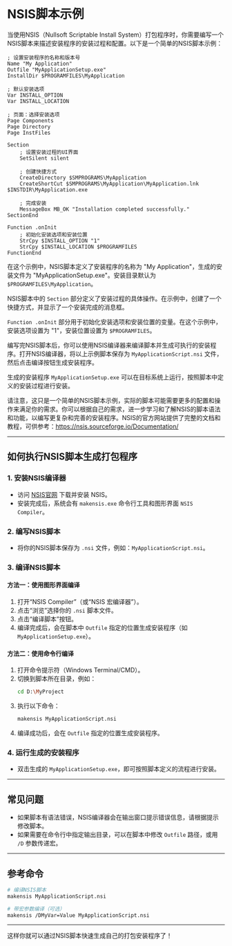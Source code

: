 <!--
 * @Author: MB's X13 374870361@qq.com
 * @Date: 2023-12-25 17:50:23
 * @LastEditors: MB's X13 374870361@qq.com
 * @LastEditTime: 2023-12-25 17:50:31
 * @Description: 
-->
# NSIS脚本示例

当使用NSIS（Nullsoft Scriptable Install System）打包程序时，你需要编写一个NSIS脚本来描述安装程序的安装过程和配置。以下是一个简单的NSIS脚本示例：

```nsis
; 设置安装程序的名称和版本号
Name "My Application"
Outfile "MyApplicationSetup.exe"
InstallDir $PROGRAMFILES\MyApplication

; 默认安装选项
Var INSTALL_OPTION
Var INSTALL_LOCATION

; 页面：选择安装选项
Page Components
Page Directory
Page InstFiles

Section
    ; 设置安装过程的UI界面
    SetSilent silent

    ; 创建快捷方式
    CreateDirectory $SMPROGRAMS\MyApplication
    CreateShortCut $SMPROGRAMS\MyApplication\MyApplication.lnk $INSTDIR\MyApplication.exe

    ; 完成安装
    MessageBox MB_OK "Installation completed successfully."
SectionEnd

Function .onInit
    ; 初始化安装选项和安装位置
    StrCpy $INSTALL_OPTION "1"
    StrCpy $INSTALL_LOCATION $PROGRAMFILES
FunctionEnd
```

在这个示例中，NSIS脚本定义了安装程序的名称为 "My Application"，生成的安装文件为 "MyApplicationSetup.exe"。安装目录默认为 `$PROGRAMFILES\MyApplication`。

NSIS脚本中的 `Section` 部分定义了安装过程的具体操作。在示例中，创建了一个快捷方式，并显示了一个安装完成的消息框。

`Function .onInit` 部分用于初始化安装选项和安装位置的变量。在这个示例中，安装选项设置为 "1"，安装位置设置为 `$PROGRAMFILES`。

编写完NSIS脚本后，你可以使用NSIS编译器来编译脚本并生成可执行的安装程序。打开NSIS编译器，将以上示例脚本保存为 `MyApplicationScript.nsi` 文件，然后点击编译按钮生成安装程序。

生成的安装程序 `MyApplicationSetup.exe` 可以在目标系统上运行，按照脚本中定义的安装过程进行安装。

请注意，这只是一个简单的NSIS脚本示例，实际的脚本可能需要更多的配置和操作来满足你的需求。你可以根据自己的需求，进一步学习和了解NSIS的脚本语法和功能，以编写更复杂和完善的安装程序。NSIS的官方网站提供了完整的文档和教程，可供参考：https://nsis.sourceforge.io/Documentation/

---

## 如何执行NSIS脚本生成打包程序

### 1. 安装NSIS编译器

- 访问 [NSIS官网](https://nsis.sourceforge.io/Download) 下载并安装 NSIS。
- 安装完成后，系统会有 `makensis.exe` 命令行工具和图形界面 `NSIS Compiler`。

### 2. 编写NSIS脚本

- 将你的NSIS脚本保存为 `.nsi` 文件，例如：`MyApplicationScript.nsi`。

### 3. 编译NSIS脚本

#### 方法一：使用图形界面编译

1. 打开“NSIS Compiler”（或“NSIS 宏编译器”）。
2. 点击“浏览”选择你的 `.nsi` 脚本文件。
3. 点击“编译脚本”按钮。
4. 编译完成后，会在脚本中 `Outfile` 指定的位置生成安装程序（如 `MyApplicationSetup.exe`）。

#### 方法二：使用命令行编译

1. 打开命令提示符（Windows Terminal/CMD）。
2. 切换到脚本所在目录，例如：
   ```sh
   cd D:\MyProject
   ```
3. 执行以下命令：
   ```sh
   makensis MyApplicationScript.nsi
   ```
4. 编译成功后，会在 `Outfile` 指定的位置生成安装程序。

### 4. 运行生成的安装程序

- 双击生成的 `MyApplicationSetup.exe`，即可按照脚本定义的流程进行安装。

---

## 常见问题

- 如果脚本有语法错误，NSIS编译器会在输出窗口提示错误信息，请根据提示修改脚本。
- 如果需要在命令行中指定输出目录，可以在脚本中修改 `Outfile` 路径，或用 `/D` 参数传递宏。

---

## 参考命令

```sh
# 编译NSIS脚本
makensis MyApplicationScript.nsi

# 带宏参数编译（可选）
makensis /DMyVar=Value MyApplicationScript.nsi
```

---

这样你就可以通过NSIS脚本快速生成自己的打包安装程序了！

